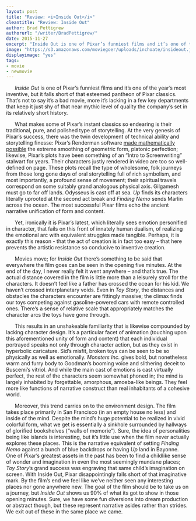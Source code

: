 ```yaml
---
layout: post
title: "Review: <i>Inside Out</i>"
cleantitle: "Review: Inside Out"
author: Brad Pettigrew
authorurl: "/writer/BradPettigrew/"
date: 2015-11-27
excerpt: "Inside Out is one of Pixar’s funniest films and it’s one of the year’s most inventive, but it falls short of that esteemed pantheon of Pixar classics."
image: "https://s3.amazonaws.com/moviegoer/uploads/inchoate/insideout.jpg"
displayimage: "yes"
tags: 
- movie
- newmovie
---
```


&nbsp;&nbsp;&nbsp;&nbsp;&nbsp;&nbsp;*Inside Out* is one of Pixar’s funniest films and it’s one of the year’s most inventive, but it falls short of that esteemed pantheon of Pixar classics. That’s not to say it’s a bad movie, more it’s lacking in a few key departments that keep it just shy of that near mythic level of quality the company’s set in its relatively short history.

&nbsp;&nbsp;&nbsp;&nbsp;&nbsp;&nbsp;What makes some of Pixar’s instant classics so endearing is their traditional, pure, and polished type of storytelling. At the very genesis of Pixar’s success, there was the twin development of technical ability and storytelling finesse: Pixar’s Renderman software [made mathematically possible](https://www.youtube.com/watch?v=mX0NB9IyYpU) the extreme smoothing of geometric form, platonic perfection; likewise, Pixar’s plots have been something of an “Intro to Screenwriting” stalwart for years. Their characters justly rendered in video are too so well-defined on page. These plots recall the type of wholesome, folk journeys from those long gone days of oral storytelling full of rich symbolism, and most importantly, a profound sense of movement; their spiritual travels correspond on some suitably grand analogous physical axis. Gilgamesh must go to far off lands. Odysseus is cast off at sea. *Up* finds its characters literally uprooted at the second act break and *Finding Nemo* sends Marlin across the ocean. The most successful Pixar films echo the ancient narrative unification of form and content. 

&nbsp;&nbsp;&nbsp;&nbsp;&nbsp;&nbsp;Yet, ironically it is Pixar’s latest, which literally sees emotion personified in character, that fails on this front of innately human dualism, of realizing the emotional arc with equivalent struggles made tangible. Perhaps, it is exactly this reason - that the act of creation is in fact too easy – that here prevents the artistic resistance so conducive to inventive creation. 

&nbsp;&nbsp;&nbsp;&nbsp;&nbsp;&nbsp;Movies move; for *Inside Out* there’s something to be said that everywhere the film goes can be seen in the opening five minutes. At the end of the day, I never really felt it went anywhere – and that’s true. The actual distance covered in the film is little more than a leisurely stroll for the characters. It doesn’t feel like a father has crossed the ocean for his kid. We haven’t crossed interplanetary voids. Even in *Toy Story*, the distances and obstacles the characters encounter are fittingly massive; the climax finds our toys competing against gasoline-powered cars with remote controlled ones. There’s a sense of relative scale that appropriately matches the character arcs the toys have gone through. 

&nbsp;&nbsp;&nbsp;&nbsp;&nbsp;&nbsp;This results in an unshakeable familiarity that is likewise compounded by lacking character design. It’s a particular facet of animation (touching upon this aforementioned unity of form and content) that each individual portrayed speaks not only through character action, but as they exist in hyperbolic caricature. Sid’s misfit, broken toys can be seen to be so physically as well as emotionally. *Monsters Inc.* gives bold, but nonetheless warm and furry body to Goodman’s booming voice and slithering deceit to Buscemi’s vitriol. And while the main cast of emotions is cast virtually perfect, the rest of the characters seem somewhat phoned in; the mind is largely inhabited by forgettable, amorphous, amoeba-like beings. They feel more like functions of narrative construct than real inhabitants of a cohesive world. 

&nbsp;&nbsp;&nbsp;&nbsp;&nbsp;&nbsp;Moreover, this trend carries on to the environment design. The film takes place primarily in San Francisco (in an empty house no less) and inside of the mind. Despite the mind’s huge potential to be realized in vivid colorful form, what we get is essentially a sinkhole surrounded by hallways of glorified bookshelves (“walls of memorie”). Sure, the idea of personalities being like islands is interesting, but it’s little use when the film never actually explores these places. This is the narrative equivalent of setting *Finding Nemo* against a bunch of blue backdrops or having *Up* land in Bayonne. One of Pixar’s greatest assets in the past has been to find a childlike sense of wonder and imagination in even the most seemingly mundane places; *Toy Story*’s grand success was engraving that same child’s imagination on screen. With Inside Out, Pixar disappointingly falls short of that imaginative mark. By the film’s end we feel like we’ve neither seen any interesting places nor gone anywhere new. The goal of the film should be to take us on a journey, but *Inside Out* shows us 90% of what its got to show in those opening minutes. Sure, we have some fun diversions into dream production or abstract though, but these represent narrative asides rather than strides. We exit out of these in the same place we came.

